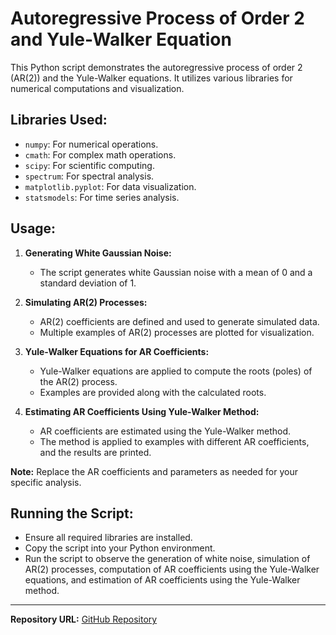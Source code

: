 # Autoregressive Process of Order 2 and Yule-Walker Equation

This Python script demonstrates the autoregressive process of order 2 (AR(2)) and the Yule-Walker equations. It utilizes various libraries for numerical computations and visualization.

## Libraries Used:
- `numpy`: For numerical operations.
- `cmath`: For complex math operations.
- `scipy`: For scientific computing.
- `spectrum`: For spectral analysis.
- `matplotlib.pyplot`: For data visualization.
- `statsmodels`: For time series analysis.

## Usage:
1. **Generating White Gaussian Noise:**
    - The script generates white Gaussian noise with a mean of 0 and a standard deviation of 1.

2. **Simulating AR(2) Processes:**
    - AR(2) coefficients are defined and used to generate simulated data.
    - Multiple examples of AR(2) processes are plotted for visualization.

3. **Yule-Walker Equations for AR Coefficients:**
    - Yule-Walker equations are applied to compute the roots (poles) of the AR(2) process.
    - Examples are provided along with the calculated roots.

4. **Estimating AR Coefficients Using Yule-Walker Method:**
    - AR coefficients are estimated using the Yule-Walker method.
    - The method is applied to examples with different AR coefficients, and the results are printed.

**Note:** Replace the AR coefficients and parameters as needed for your specific analysis.

## Running the Script:
- Ensure all required libraries are installed.
- Copy the script into your Python environment.
- Run the script to observe the generation of white noise, simulation of AR(2) processes, computation of AR coefficients using the Yule-Walker equations, and estimation of AR coefficients using the Yule-Walker method.

---

**Repository URL:** [GitHub Repository](https://github.com/example-autoregressive-process)

